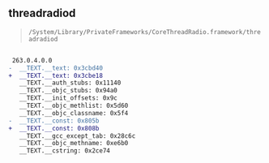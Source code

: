 ## threadradiod

> `/System/Library/PrivateFrameworks/CoreThreadRadio.framework/threadradiod`

```diff

 263.0.4.0.0
-  __TEXT.__text: 0x3cbd40
+  __TEXT.__text: 0x3cbe18
   __TEXT.__auth_stubs: 0x11140
   __TEXT.__objc_stubs: 0x94a0
   __TEXT.__init_offsets: 0x9c
   __TEXT.__objc_methlist: 0x5d60
   __TEXT.__objc_classname: 0x5f4
-  __TEXT.__const: 0x805b
+  __TEXT.__const: 0x808b
   __TEXT.__gcc_except_tab: 0x28c6c
   __TEXT.__objc_methname: 0xe6b0
   __TEXT.__cstring: 0x2ce74

```
